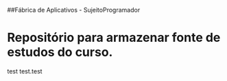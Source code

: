 ##Fábrica de Aplicativos - SujeitoProgramador

# Repositório para armazenar fonte de estudos do curso.
test
test.test